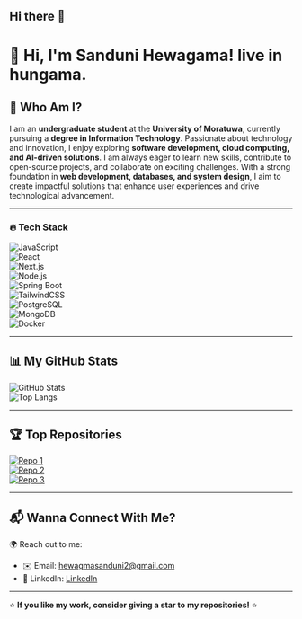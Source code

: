 ## Hi there 👋

# 👋 Hi, I'm Sanduni Hewagama! live in hungama.

## 🚀 Who Am I?  
I am an **undergraduate student** at the **University of Moratuwa**, currently pursuing a **degree in Information Technology**. Passionate about technology and innovation, I enjoy exploring **software development, cloud computing, and AI-driven solutions**. I am always eager to learn new skills, contribute to open-source projects, and collaborate on exciting challenges. With a strong foundation in **web development, databases, and system design**, I aim to create impactful solutions that enhance user experiences and drive technological advancement.

---

### 🔥 Tech Stack  
![JavaScript](https://img.shields.io/badge/JavaScript-F7DF1E?style=flat-square&logo=javascript&logoColor=black)  
![React](https://img.shields.io/badge/React-61DAFB?style=flat-square&logo=react&logoColor=white)  
![Next.js](https://img.shields.io/badge/Next.js-000000?style=flat-square&logo=next.js&logoColor=white)  
![Node.js](https://img.shields.io/badge/Node.js-339933?style=flat-square&logo=node.js&logoColor=white)  
![Spring Boot](https://img.shields.io/badge/Spring%20Boot-6DB33F?style=flat-square&logo=spring-boot&logoColor=white)  
![TailwindCSS](https://img.shields.io/badge/TailwindCSS-06B6D4?style=flat-square&logo=tailwindcss&logoColor=white)  
![PostgreSQL](https://img.shields.io/badge/PostgreSQL-316192?style=flat-square&logo=postgresql&logoColor=white)  
![MongoDB](https://img.shields.io/badge/MongoDB-47A248?style=flat-square&logo=mongodb&logoColor=white)  
![Docker](https://img.shields.io/badge/Docker-2496ED?style=flat-square&logo=docker&logoColor=white)  


---

## 📊 My GitHub Stats  
![GitHub Stats](https://github-readme-stats.vercel.app/api?username=SanduniHewagama&show_icons=true&theme=radical)  
![Top Langs](https://github-readme-stats.vercel.app/api/top-langs/?username=SanduniHewagama&layout=compact&theme=radical)  

---

## 🏆 Top Repositories  
[![Repo 1](https://github-readme-stats.vercel.app/api/pin/?username=SanduniHewagama&repo=Web-site-assignment_clothing-store&theme=radical)](https://github.com/SanduniHewagama/Web-site-assignment_clothing-store)  
[![Repo 2](https://github-readme-stats.vercel.app/api/pin/?username=SanduniHewagama&repo=BookShop-Frontend-Master&theme=radical)](https://github.com/SanduniHewagama/BookShop-Frontend-Master)  
[![Repo 3](https://github-readme-stats.vercel.app/api/pin/?username=SanduniHewagama&repo=BookShop-Backend-Master&theme=radical)](https://github.com/SanduniHewagama/BookShop-Backend-Master)  

---

## 📬 Wanna Connect With Me?  
🌍 Reach out to me:  
- ✉️ Email: [hewagmasanduni2@gmail.com](mhewagmasanduni2@gmail.com)  
- 💼 LinkedIn: [LinkedIn](https://linkedin.com/in/SanduniHewagma)  


---

⭐ **If you like my work, consider giving a star to my repositories!** ⭐  

